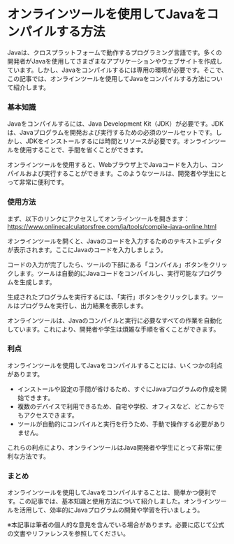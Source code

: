 オンラインツールを使用してJavaをコンパイルする方法
===========================

Javaは、クロスプラットフォームで動作するプログラミング言語です。多くの開発者がJavaを使用してさまざまなアプリケーションやウェブサイトを作成しています。しかし、Javaをコンパイルするには専用の環境が必要です。そこで、この記事では、オンラインツールを使用してJavaをコンパイルする方法について紹介します。

### 基本知識

Javaをコンパイルするには、Java Development Kit（JDK）が必要です。JDKは、Javaプログラムを開発および実行するための必須のツールセットです。しかし、JDKをインストールするには時間とリソースが必要です。オンラインツールを使用することで、手間を省くことができます。

オンラインツールを使用すると、Webブラウザ上でJavaコードを入力し、コンパイルおよび実行することができます。このようなツールは、開発者や学生にとって非常に便利です。

### 使用方法

まず、以下のリンクにアクセスしてオンラインツールを開きます：<https://www.onlinecalculatorsfree.com/ja/tools/compile-java-online.html>

オンラインツールを開くと、Javaのコードを入力するためのテキストエディタが表示されます。ここにJavaのコードを入力しましょう。

コードの入力が完了したら、ツールの下部にある「コンパイル」ボタンをクリックします。ツールは自動的にJavaコードをコンパイルし、実行可能なプログラムを生成します。

生成されたプログラムを実行するには、「実行」ボタンをクリックします。ツールはプログラムを実行し、出力結果を表示します。

オンラインツールは、Javaのコンパイルと実行に必要なすべての作業を自動化しています。これにより、開発者や学生は煩雑な手順を省くことができます。

### 利点

オンラインツールを使用してJavaをコンパイルすることには、いくつかの利点があります。

- インストールや設定の手間が省けるため、すぐにJavaプログラムの作成を開始できます。
- 複数のデバイスで利用できるため、自宅や学校、オフィスなど、どこからでもアクセスできます。
- ツールが自動的にコンパイルと実行を行うため、手動で操作する必要がありません。

これらの利点により、オンラインツールはJava開発者や学生にとって非常に便利な方法です。

### まとめ

オンラインツールを使用してJavaをコンパイルすることは、簡単かつ便利です。この記事では、基本知識と使用方法について紹介しました。オンラインツールを活用して、効率的にJavaプログラムの開発や学習を行いましょう。

※本記事は筆者の個人的な意見を含んでいる場合があります。必要に応じて公式の文書やリファレンスを参照してください。
